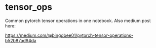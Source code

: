 # tensor_ops

Common pytorch tensor operations in one notebook. Also medium post here:

https://medium.com/@bingobee01/pytorch-tensor-operations-b52b87ad94da


